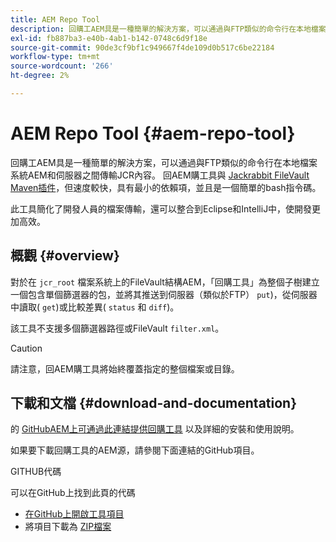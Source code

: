 ```yaml
---
title: AEM Repo Tool
description: 回購工AEM具是一種簡單的解決方案，可以通過與FTP類似的命令行在本地檔案系統AEM和伺服器之間傳輸JCR內容。
exl-id: fb887ba3-e40b-4ab1-b142-0748c6d9f18e
source-git-commit: 90de3cf9bf1c949667f4de109d0b517c6be22184
workflow-type: tm+mt
source-wordcount: '266'
ht-degree: 2%

---
```


# AEM Repo Tool {#aem-repo-tool}

回購工AEM具是一種簡單的解決方案，可以通過與FTP類似的命令行在本地檔案系統AEM和伺服器之間傳輸JCR內容。 回AEM購工具與 [Jackrabbit FileVault Maven插件](https://jackrabbit.apache.org/filevault-package-maven-plugin)，但速度較快，具有最小的依賴項，並且是一個簡單的bash指令碼。

此工具簡化了開發人員的檔案傳輸，還可以整合到Eclipse和IntelliJ中，使開發更加高效。

## 概觀 {#overview}

對於在 `jcr_root` 檔案系統上的FileVault結構AEM，「回購工具」為整個子樹建立一個包含單個篩選器的包，並將其推送到伺服器（類似於FTP） `put`)，從伺服器中讀取( `get`)或比較差異( `status` 和 `diff`)。

該工具不支援多個篩選器路徑或FileVault `filter.xml`。

>[!CAUTION]
>
>請注意，回AEM購工具將始終覆蓋指定的整個檔案或目錄。

## 下載和文檔 {#download-and-documentation}

的 [GitHubAEM上可通過此連結提供回購工具](https://github.com/Adobe-Marketing-Cloud/tools/tree/master/repo) 以及詳細的安裝和使用說明。

如果要下載回購工具的AEM源，請參閱下面連結的GitHub項目。

GITHUB代碼

可以在GitHub上找到此頁的代碼

* [在GitHub上開啟工具項目](https://github.com/Adobe-Marketing-Cloud/tools)
* 將項目下載為 [ZIP檔案](https://github.com/Adobe-Marketing-Cloud/tools/archive/master.zip)
